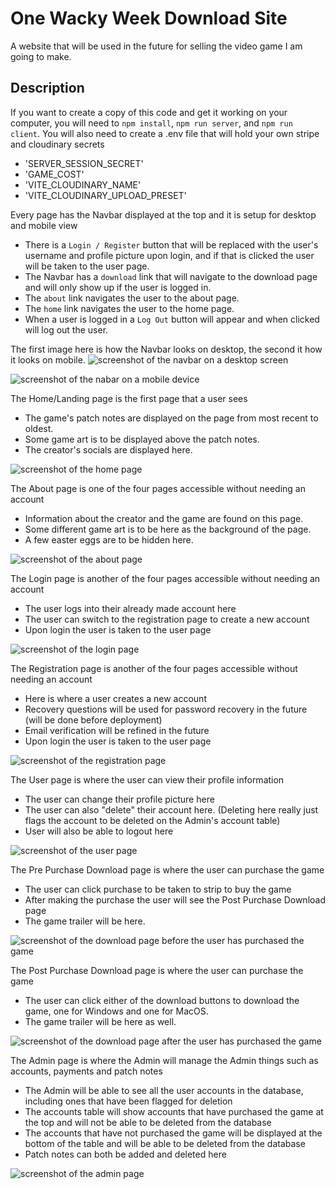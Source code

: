 # One Wacky Week Download Site

A website that will be used in the future for selling the video game I am going to make.

## Description

If you want to create a copy of this code and get it working on your computer, you will need to `npm install`, `npm run server`, and `npm run client`. You will also need to create a .env file that will hold your own stripe and cloudinary secrets
- 'SERVER_SESSION_SECRET'
- 'GAME_COST'
- 'VITE_CLOUDINARY_NAME'
- 'VITE_CLOUDINARY_UPLOAD_PRESET'

Every page has the Navbar displayed at the top and it is setup for desktop and mobile view
- There is a `Login / Register` button that will be replaced with the user's username and profile picture upon login, and if that is clicked the user will be taken to the user page.
- The Navbar has a `download` link that will navigate to the download page and will only show up if the user is logged in.
- The `about` link navigates the user to the about page.
- The `home` link navigates the user to the home page.
- When a user is logged in a `Log Out` button will appear and when clicked will log out the user.

The first image here is how the Navbar looks on desktop, the second it how it looks on mobile.
![screenshot of the navbar on a desktop screen](./public/wireframes/navExp.png)

![screenshot of the nabar on a mobile device](./public/wireframes/navCond.png)

The Home/Landing page is the first page that a user sees
- The game's patch notes are displayed on the page from most recent to oldest.
- Some game art is to be displayed above the patch notes.
- The creator's socials are displayed here.

![screenshot of the home page](./public/wireframes/home.png)

The About page is one of the four pages accessible without needing an account
- Information about the creator and the game are found on this page.
- Some different game art is to be here as the background of the page.
- A few easter eggs are to be hidden here.

![screenshot of the about page](./public/wireframes/about.png)

The Login page is another of the four pages accessible without needing an account
- The user logs into their already made account here
- The user can switch to the registration page to create a new account
- Upon login the user is taken to the user page

![screenshot of the login page](./public/wireframes/login.png)

The Registration page is another of the four pages accessible without needing an account
- Here is where a user creates a new account
- Recovery questions will be used for password recovery in the future (will be done before deployment)
- Email verification will be refined in the future
- Upon login the user is taken to the user page

![screenshot of the registration page](./public/wireframes/register.png)

The User page is where the user can view their profile information
- The user can change their profile picture here
- The user can also "delete" their account here. (Deleting here really just flags the account to be deleted on the Admin's account table)
- User will also be able to logout here

![screenshot of the user page](./public/wireframes/user.png)

The Pre Purchase Download page is where the user can purchase the game
- The user can click purchase to be taken to strip to buy the game
- After making the purchase the user will see the Post Purchase Download page
- The game trailer will be here.

![screenshot of the download page before the user has purchased the game](./public/wireframes/preDownload.png)

The Post Purchase Download page is where the user can purchase the game
- The user can click either of the download buttons to download the game, one for Windows and one for MacOS.
- The game trailer will be here as well.

![screenshot of the download page after the user has purchased the game](./public/wireframes/postDownload.png)

The Admin page is where the Admin will manage the Admin things such as accounts, payments and patch notes
- The Admin will be able to see all the user accounts in the database, including ones that have been flagged for deletion
- The accounts table will show accounts that have purchased the game at the top and will not be able to be deleted from the database
- The accounts that have not purchased the game will be displayed at the bottom of the table and will be able to be deleted from the database
- Patch notes can both be added and deleted here

![screenshot of the admin page](./public/wireframes/admin.png)